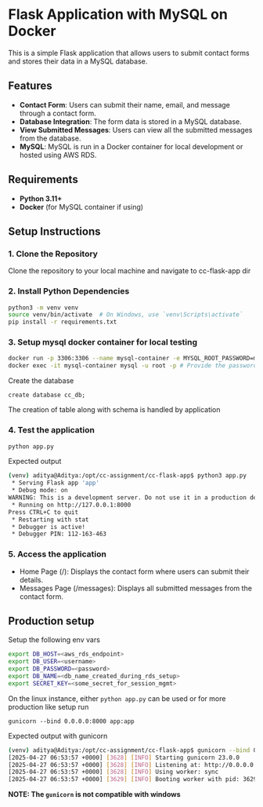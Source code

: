 # Flask Application with MySQL on Docker

This is a simple Flask application that allows users to submit contact forms and stores their data in a MySQL database.

## Features
- **Contact Form**: Users can submit their name, email, and message through a contact form.
- **Database Integration**: The form data is stored in a MySQL database.
- **View Submitted Messages**: Users can view all the submitted messages from the database.
- **MySQL**: MySQL is run in a Docker container for local development or hosted using AWS RDS.

## Requirements
- **Python 3.11+**
- **Docker** (for MySQL container if using)

## Setup Instructions

### 1. Clone the Repository
Clone the repository to your local machine and navigate to cc-flask-app dir

### 2. Install Python Dependencies
```bash
python3 -m venv venv
source venv/bin/activate  # On Windows, use `venv\Scripts\activate`
pip install -r requirements.txt
```

### 3. Setup mysql docker container for local testing
```bash
docker run -p 3306:3306 --name mysql-container -e MYSQL_ROOT_PASSWORD=my-secret-password -d mysql:latest
docker exec -it mysql-container mysql -u root -p # Provide the password
```
Create the database
```mysql
create database cc_db;
```

The creation of table along with schema is handled by application

### 4. Test the application 
```bash
python app.py
```
Expected output
```bash
(venv) aditya@Aditya:/opt/cc-assignment/cc-flask-app$ python3 app.py
 * Serving Flask app 'app'
 * Debug mode: on
WARNING: This is a development server. Do not use it in a production deployment. Use a production WSGI server instead.
 * Running on http://127.0.0.1:8000
Press CTRL+C to quit
 * Restarting with stat
 * Debugger is active!
 * Debugger PIN: 112-163-463
```

### 5. Access the application 
- Home Page (/): Displays the contact form where users can submit their details.
- Messages Page (/messages): Displays all submitted messages from the contact form.

## Production setup
Setup the following env vars 
```bash
export DB_HOST=<aws_rds_endpoint>
export DB_USER=<username>
export DB_PASSWORD=<password>
export DB_NAME=<db_name_created_during_rds_setup>
export SECRET_KEY=<some_secret_for_session_mgmt>
```
On the linux instance, either `python app.py` can be used or for more production like setup run

`gunicorn --bind 0.0.0.0:8000 app:app`

Expected output with gunicorn
```bash
(venv) aditya@Aditya:/opt/cc-assignment/cc-flask-app$ gunicorn --bind 0.0.0.0:8000 app:app
[2025-04-27 06:53:57 +0000] [3628] [INFO] Starting gunicorn 23.0.0
[2025-04-27 06:53:57 +0000] [3628] [INFO] Listening at: http://0.0.0.0:8000 (3628)
[2025-04-27 06:53:57 +0000] [3628] [INFO] Using worker: sync
[2025-04-27 06:53:57 +0000] [3629] [INFO] Booting worker with pid: 3629
```

**NOTE: The `gunicorn` is not compatible with windows**
